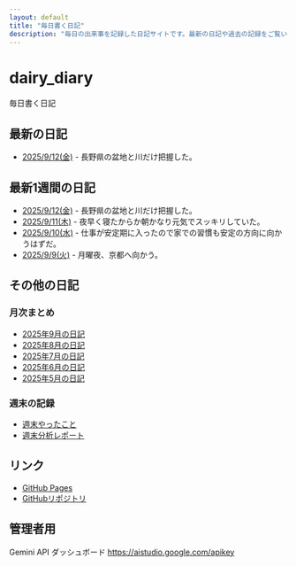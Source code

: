 ```yaml
---
layout: default
title: "毎日書く日記"
description: "毎日の出来事を記録した日記サイトです。最新の日記や過去の記録をご覧いただけます。"
---
```


# dairy_diary

毎日書く日記

## 最新の日記

- [2025/9/12(金)](diary/2025/09/20250912.md) - 長野県の盆地と川だけ把握した。

## 最新1週間の日記

- [2025/9/12(金)](diary/2025/09/20250912.md) - 長野県の盆地と川だけ把握した。
- [2025/9/11(木)](diary/2025/09/20250911.md) - 夜早く寝たからか朝かなり元気でスッキリしていた。
- [2025/9/10(水)](diary/2025/09/20250910.md) - 仕事が安定期に入ったので家での習慣も安定の方向に向かうはずだ。
- [2025/9/9(火)](diary/2025/09/20250909.md) - 月曜夜、京都へ向かう。

## その他の日記

### 月次まとめ

- [2025年9月の日記](diary/2025/monthly/202509.md)
- [2025年8月の日記](diary/2025/monthly/202508.md)
- [2025年7月の日記](diary/2025/monthly/202507.md)
- [2025年6月の日記](diary/2025/monthly/202506.md)
- [2025年5月の日記](diary/2025/monthly/202505.md)

### 週末の記録

- [週末やったこと](diary/2025/weekend/weekend_diary.md)
- [週末分析レポート](diary/2025/weekend/analysis_report.md)

## リンク

- [GitHub Pages](https://hika-pan.github.io/daily_diary/)
- [GitHubリポジトリ](https://github.com/hika-pan/daily_diary)

## 管理者用

Gemini API ダッシュボード <https://aistudio.google.com/apikey>
